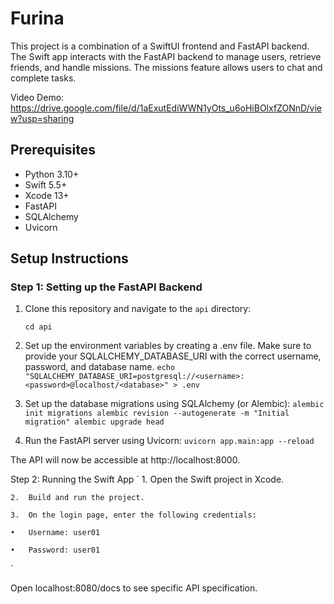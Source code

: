 # Furina

This project is a combination of a SwiftUI frontend and FastAPI backend. The Swift app interacts with the FastAPI backend to manage users, retrieve friends, and handle missions. The missions feature allows users to chat and complete tasks.

Video Demo: https://drive.google.com/file/d/1aExutEdiWWN1yOts_u6oHiBOlxfZONnD/view?usp=sharing

## Prerequisites

- Python 3.10+
- Swift 5.5+
- Xcode 13+
- FastAPI
- SQLAlchemy
- Uvicorn

## Setup Instructions

### Step 1: Setting up the FastAPI Backend

1. Clone this repository and navigate to the `api` directory:

   `
   cd api
   `
   
3. Set up the environment variables by creating a .env file. Make sure to provide your SQLALCHEMY_DATABASE_URI with the correct username, password, and database name.
   `
   echo "SQLALCHEMY_DATABASE_URI=postgresql://<username>:<password>@localhost/<database>" > .env
   `

4. Set up the database migrations using SQLAlchemy (or Alembic):
   `
   alembic init migrations
   alembic revision --autogenerate -m "Initial migration"
   alembic upgrade head
   `

5. Run the FastAPI server using Uvicorn:
`
uvicorn app.main:app --reload
`

The API will now be accessible at http://localhost:8000.  

Step 2: Running the Swift App
`
	1.	Open the Swift project in Xcode.  
 
	2.	Build and run the project.  
 
	3.	On the login page, enter the following credentials:  
 
	•	Username: user01  
 
	•	Password: user01  
 `


Open localhost:8080/docs to see specific API specification.
 
